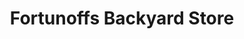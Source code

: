 ---
title: "Fortunoffs Backyard Store"
url: /royal-palm-beach/fortunoffs-backyard-store/
shop: furniture
---
